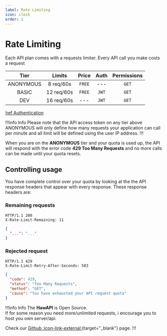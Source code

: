 ```yaml
---
label: Rate Limiting
icon: clock
order: 1
---
```


# Rate Limiting

Each API plan comes with a requests limiter. Every API call you make costs a request

|   Tier    |   Limits   | Price  | Auth  | Permissions |
| :-------: | :--------: | :----: | :---: | :---------: |
| ANONYMOUS | 8 req/60s  | `FREE` |  ---  |    `GET`    |
|   BASIC   | 12 req/60s | `FREE` | `JWT` |    `GET`    |
|    DEV    | 16 req/60s |  ---   | `JWT` |    `GET`    |

[!ref Authentication](Authentication.md)

!!!info Info
Please note that the API access token on any tier above ANONYMOUS will only define how many requests your application can call per minute and all limit will be defined using the user IP address.
!!!

When you are on the **ANONYMOUS** tier and your quota is used up, the API will respond with the error code **429 Too Many Requests** and no more calls can be made until your quota resets.

## Controlling usage

You have complete control over your quota by looking at the the API response headers that appear with every response. These response headers are:

### Remaining requests

```
HTTP/1.1 200
X-Rate-Limit-Remaining: 11
```

```json
{
  "...": "..."
}
```

### Rejected request

```
HTTP/1.1 429
X-Rate-Limit-Retry-After-Seconds: 583
```

```json
{
  "code": 429,
  "status": "Too Many Requests",
  "method": "GET",
  "cause": "You have exhausted your API request quota"
}
```

!!!info Info
The **HawAPI** is Open Source. \
If for some reason you need more/unlimited requests, i encourage you to host you own server/api.

Check our [Github :icon-link-external:]({{git_home}}){target="\_blank"} page.
!!!
